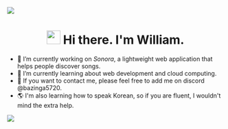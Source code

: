 <img src="https://user-images.githubusercontent.com/74038190/212284100-561aa473-3905-4a80-b561-0d28506553ee.gif">

<div align="center">
  <h1><img src="https://media.giphy.com/media/hvRJCLFzcasrR4ia7z/giphy.gif" width="32"> Hi there. I'm William.</h1>
</div>

<!--V
**willyliu1705/willyliu1705** is a ✨ _special_ ✨ repository because its `README.md` (this file) appears on your GitHub profile.
-->

- 🔭 I’m currently working on *Sonora*, a lightweight web application that helps people discover songs. <br>
- 🌱 I’m currently learning about web development and cloud computing. <br>
- 💬 If you want to contact me, please feel free to add me on discord @bazinga5720. <br>
- 🌎 I'm also learning how to speak Korean, so if you are fluent, I wouldn't mind the extra help. <br>

<img src="https://user-images.githubusercontent.com/74038190/212284100-561aa473-3905-4a80-b561-0d28506553ee.gif">

